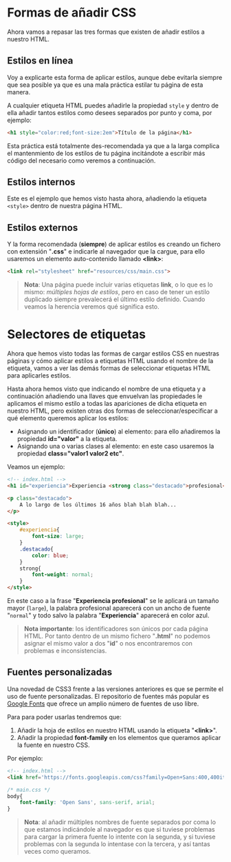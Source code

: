 # Formas de añadir CSS
Ahora vamos a repasar las tres formas que existen de añadir estilos a nuestro HTML.
## Estilos en línea
Voy a explicarte esta forma de aplicar estilos, aunque debe evitarla siempre que sea posible ya que es una mala práctica estilar tu página de esta manera.

A cualquier etiqueta HTML puedes añadirle la propiedad `style` y dentro de ella añadir tantos estilos como desees separados por punto y coma, por ejemplo:

```html
<h1 style="color:red;font-size:2em">Título de la página</h1>
```

Esta práctica está totalmente des-recomendada ya que a la larga complica el mantenmiento de los estilos de tu página incitándote a escribir más código del necesario como veremos a continuación.

## Estilos internos
Este es el ejemplo que hemos visto hasta ahora, añadiendo la etiqueta `<style>` dentro de nuestra página HTML.

## Estilos externos

Y la forma recomendada (**siempre**) de aplicar estilos es creando un fichero con extensión "**.css**" e indicarle al navegador que la cargue, para ello usaremos un elemento auto-contenido llamado **&lt;link&gt;**:

```html
<link rel="stylesheet" href="resources/css/main.css">
```

> **Nota**: Una página puede incluir varias etiquetas **link**, o lo que es lo mismo: *múltiples hojas de estilos*, pero en caso de tener un estilo duplicado siempre prevalecerá el último estilo definido. Cuando veamos la herencia veremos qué significa esto.

# Selectores de etiquetas

Ahora que hemos visto todas las formas de cargar estilos CSS en nuestras páginas y cómo aplicar estilos a etiquetas HTML usando el nombre de la etiqueta, vamos a ver las demás formas de seleccionar etiquetas HTML para aplicarles estilos.

Hasta ahora hemos visto que indicando el nombre de una etiqueta y a continuación añadiendo una llaves que envuelvan las propiedades le aplicamos el mismo estilo a todas las apariciones de dicha etiqueta en nuestro HTML, pero existen otras dos formas de seleccionar/especificar a qué elemento queremos aplicar los estilos:

* Asignando un identificador (**único**) al elemento: para ello añadiremos la propiedad **id="valor"** a la etiqueta.
* Asignando una o varias clases al elemento: en este caso usaremos la propiedad **class="valor1 valor2 etc"**.

Veamos un ejemplo:

```html
<!-- index.html -->
<h1 id="experiencia">Experiencia <strong class="destacado">profesional<strong></h1>

<p class="destacado">
    A lo largo de los últimos 16 años blah blah blah...
</p>

<style>
	#experiencia{
	    font-size: large;
	}
	.destacado{
	    color: blue;
	}
	strong{
	    font-weight: normal;
	}
</style>
```

En este caso a la frase "**Experiencia profesional**" se le aplicará un tamaño mayor (`large`), la palabra profesional aparecerá con un ancho de fuente "`normal`" y todo salvo la palabra "**Experiencia**" aparecerá en color azul.

> **Nota importante**: los identificadores son únicos por cada página HTML. Por tanto dentro de un mismo fichero "**.html**" no podemos asignar el mismo valor a dos "**id**" o nos encontraremos con problemas e inconsistencias.

## Fuentes personalizadas

Una novedad de CSS3 frente a las versiones anteriores es que se permite el uso de fuente personalizadas. El repositorio de fuentes más popular es [Google Fonts](https://www.google.com/fonts) que ofrece un amplio número de fuentes de uso libre.

Para para poder usarlas tendremos que:

1. Añadir la hoja de estilos en nuestro HTML usando la etiqueta "**&lt;link&gt;**".
2. Añadir la propiedad **font-family** en los elementos que queramos aplicar la fuente en nuestro CSS.

Por ejemplo:
```html
<!-- index.html -->
<link href='https://fonts.googleapis.com/css?family=Open+Sans:400,400italic,600italic,700' rel='stylesheet' type='text/css'>
```

```css
/* main.css */
body{
    font-family: 'Open Sans', sans-serif, arial;
}
```

> **Nota**: al añadir múltiples nombres de fuente separados por coma lo que estamos indicándole al navegador es que si tuviese problemas para cargar la primera fuente lo intente con la segunda, y si tuviese problemas con la segunda lo intentase con la tercera, y así tantas veces como queramos.